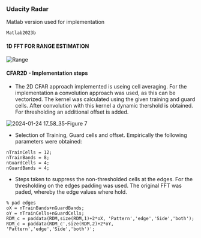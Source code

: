 ### Udacity Radar 
Matlab version used for implementation
```
Matlab2023b
```

#### 1D FFT FOR RANGE ESTIMATION
![Range](https://github.com/danny-bit/udacity_sensorfusion/assets/59084863/66dedd0b-6c64-4964-b393-19534d6f7f1b)

#### CFAR2D - Implementation steps
- The 2D CFAR approach implemented is useing cell averaging.
For the implementation a convolution approach was used, as this can be vectorized.
The kernel was calculated using the given training and guard cells.
After convolution with this kernel a dynamic thershold is obtained.
For thresholding an additional offset is added.

![2024-01-24 17_58_35-Figure 7](https://github.com/danny-bit/udacity_sensorfusion/assets/59084863/dc104e36-a583-4e79-977b-d7b8771b8995)

- Selection of Training, Guard cells and offset.
Empirically the following parameters were obtained:

```
nTrainCells = 12;
nTrainBands = 8;
nGuardCells = 4;
nGuardBands = 4;
```
- Steps taken to suppress the non-thresholded cells at the edges.
For the thresholding on the edges padding was used.
The original FFT was paded, whereby the edge values where hold.

```
% pad edges
oX = nTrainBands+nGuardBands;
oY = nTrainCells+nGuardCells;
RDM_c = paddata(RDM,size(RDM,1)+2*oX, 'Pattern','edge','Side','both');
RDM_c = paddata(RDM_c',size(RDM,2)+2*oY, 'Pattern','edge','Side','both')';
```
